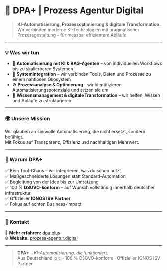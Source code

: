 # 🚀 DPA+ | Prozess Agentur Digital  

> **KI-Automatisierung, Prozessoptimierung & digitale Transformation.**  
> Wir verbinden moderne KI-Technologien mit pragmatischer Prozessgestaltung – für messbar effizientere Abläufe.

---

### 💡 Was wir tun  

- 🤖 **Automatisierung mit KI & RAG-Agenten** – von individuellen Workflows bis zu skalierbaren Systemen  
- 🧩 **Systemintegration** – wir verbinden Tools, Daten und Prozesse zu einem nahtlosen Ökosystem  
- ⚙️ **Prozessanalyse & Optimierung** – wir identifizieren Automatisierungspotenziale und setzen sie um  
- 🧠 **Wissensmanagement & digitale Transformation** – wir helfen, Wissen und Abläufe zu strukturieren  

---

### 🌍 Unsere Mission  

Wir glauben an sinnvolle Automatisierung, die nicht ersetzt, sondern befähigt.  
Mit Fokus auf Transparenz, Effizienz und nachhaltigen Mehrwert.

---

### 🧭 Warum DPA+  

✅ Kein Tool-Chaos – wir integrieren, was du schon nutzt  
✅ Maßgeschneiderte Lösungen statt Standard-Automation  
✅ Begleitung von der Idee bis zur Umsetzung  
✅ 100 % **DSGVO-konform** – auf Wunsch vollständig innerhalb deutscher Infrastruktur  
✅ Offizieller **IONOS ISV Partner**  
✅ Fokus auf echten Business-Impact  

---

### 🔗 Kontakt  

💬 **Mehr erfahren:** [dpa.plus](https://dpa.plus/?utm_source=github)  
🌐 **Website:** [prozess-agentur.digital](https://prozess-agentur.digital)  

---

> **DPA+** – _KI-Automatisierung, die funktioniert._  
> Aus Deutschland 🇩🇪 · 100 % DSGVO-konform · Offizieller IONOS ISV Partner
